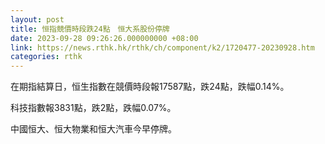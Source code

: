 ```yaml
---
layout: post
title: 恒指競價時段跌24點　恒大系股份停牌
date: 2023-09-28 09:26:26.000000000 +08:00
link: https://news.rthk.hk/rthk/ch/component/k2/1720477-20230928.htm
categories: rthk
---
```


在期指結算日，恒生指數在競價時段報17587點，跌24點，跌幅0.14%。

科技指數報3831點，跌2點，跌幅0.07%。

中國恒大、恒大物業和恒大汽車今早停牌。
